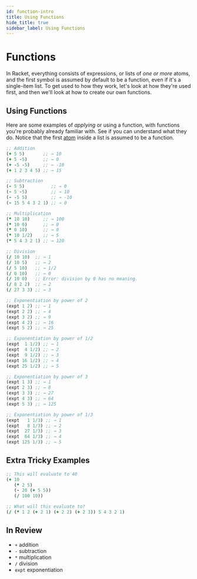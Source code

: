 ```yaml
---
id: function-intro
title: Using Functions
hide_title: true
sidebar_label: Using Functions
---
```


# Functions

In Racket, everything consists of expressions, or lists of _one or more_ atoms, 
and the first symbol is assumed by default to be a function, even if it's a 
single-item list. To get used to how they work, let's look at how they're used 
first, and then we'll look at how to create our own functions.

## Using Functions

Here are some examples of *applying* or using a function, with functions you're 
probably already familiar with. See if you can understand what they do. Notice
that the first [atom](atom.md) inside a list is assumed to be a function.

``` clojure
;; Addition
(+ 5 5)       ;; → 10
(+ 5 -5)      ;; → 0
(+ -5 -5)     ;; → -10
(+ 1 2 3 4 5) ;; → 15

;; Subtraction
(- 5 5)          ;; → 0
(- 5 -5)         ;; → 10
(- -5 5)         ;; → -10
(- 15 5 4 3 2 1) ;; → 0

;; Multiplication
(* 10 10)     ;; → 100
(* 10 0)      ;; → 0
(* 0 10)      ;; → 0
(* 10 1/2)    ;; → 5
(* 5 4 3 2 1) ;; → 120

;; Division
(/ 10 10)  ;; → 1
(/ 10 5)   ;; → 2
(/ 5 10)   ;; → 1/2
(/ 0 10)   ;; → 0
(/ 10 0)   ;; Error: division by 0 has no meaning.
(/ 8 2 2)  ;; → 2
(/ 27 3 3) ;; → 3

;; Exponentiation by power of 2
(expt 1 2) ;; → 1
(expt 2 2) ;; → 4
(expt 3 2) ;; → 9
(expt 4 2) ;; → 16
(expt 5 2) ;; → 25

;; Exponentiation by power of 1/2
(expt  1 1/2) ;; → 1
(expt  4 1/2) ;; → 2
(expt  9 1/2) ;; → 3
(expt 16 1/2) ;; → 4
(expt 25 1/2) ;; → 5

;; Exponentiation by power of 3
(expt 1 3) ;; → 1
(expt 2 3) ;; → 8
(expt 3 3) ;; → 27
(expt 4 3) ;; → 64
(expt 5 3) ;; → 125

;; Exponentiation by power of 1/3
(expt   1 1/3) ;; → 1
(expt   8 1/3) ;; → 2
(expt  27 1/3) ;; → 3
(expt  64 1/3) ;; → 4
(expt 125 1/3) ;; → 5
```

## Extra Tricky Examples
``` clojure
;; This will evaluate to 40
(+ 10
   (* 2 5)
   (- 20 (+ 5 5)) 
   (/ 100 10))

;; What will this evaluate to?
(/ (* 1 2 (+ 2 1) (+ 2 2) (+ 2 3)) 5 4 3 2 1)
```

## In Review
* `+` addition
* `-` subtraction
* `*` multiplication
* `/` division
* `expt` exponentiation
